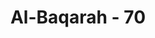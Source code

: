 ---
title: "Al-Baqarah - 70"
no: 70
arabic_no: ٧٠
ayah: قَالُوا ادْعُ لَنَا رَبَّكَ يُبَيِّنْ لَّنَا مَا هِيَۙ اِنَّ الْبَقَرَ تَشٰبَهَ عَلَيْنَاۗ وَاِنَّآ اِنْ شَاۤءَ اللّٰهُ لَمُهْتَدُوْنَ
translation: "Mereka berkata, “Mohonkanlah kepada Tuhanmu untuk kami agar Dia menjelaskan kepada kami tentang (sapi betina) itu. (Karena) sesungguhnya sapi itu belum jelas bagi kami, dan jika Allah menghendaki, niscaya kami mendapat petunjuk.”"
tafsir: "Pada ayat ini mereka menanyakan lagi tentang apa yang telah mereka tanyakan sebelumnya, \"Sapi apakah itu, karena sapi itu masih samar bagi kami.\" Semua itu sebenarnya sudah diterangkan. Tetapi mereka merasa belum sempurna penjelasan yang telah diberikan, bahkan bagi mereka masih samar-samar karena ciri-ciri sapi itu hampir serupa sehingga tidak dapat menemukan mana yang akan disembelih. Dengan pertanyaan yang terakhir, mereka mengharapkan mendapat petunjuk tentang sapi yang dibutuhkan atau petunjuk kepada hikmah dan rahasia perintah penyembelihan sapi itu."
---